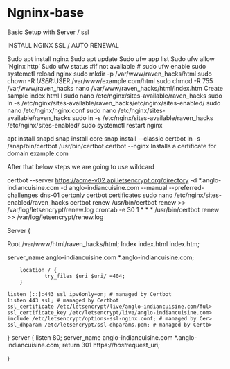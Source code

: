 # Ngninx-base
Basic Setup with Server / ssl



INSTALL NGINX SSL / AUTO RENEWAL


Sudo apt install nginx
Sudo apt update
Sudo ufw app list
Sudo ufw allow ’Nginx http’
Sudo ufw status   #if not available # sudo ufw enable
sudo systemctl reload nginx
sudo mkdir -p /var/www/raven_hacks/html
sudo chown -R $USER:$USER /var/www/example.com/html
sudo chmod -R 755 /var/www/raven_hacks
nano /var/www/raven_hacks/html/index.htm
Create sample index html l
sudo nano /etc/nginx/sites-available/raven_hacks
sudo ln -s /etc/nginx/sites-available/raven_hacks/etc/nginx/sites-enabled/
sudo nano /etc/nginx/nginx.conf
sudo nano /etc/nginx/sites-available/raven_hacks
sudo ln -s /etc/nginx/sites-available/raven_hacks /etc/nginx/sites-enabled/
sudo systemctl restart nginx


apt install snapd
snap install core
snap install --classic certbot
ln -s /snap/bin/certbot /usr/bin/certbot
certbot --nginx 
Installs a certificate for domain example.com

After that below steps we are going to use wildcard 


certbot --server https://acme-v02.api.letsencrypt.org/directory -d *.anglo-indiancuisine.com -d anglo-indiancuisine.com --manual --preferred-challenges dns-01 certonly
certbot certificates
sudo nano /etc/nginx/sites-enabled/raven_hacks
certbot renew
/usr/bin/certbot renew >> /var/log/letsencrypt/renew.log
crontab -e
30 1 * * * /usr/bin/certbot renew >> /var/log/letsencrypt/renew.log


Server {

Root /var/www/html/raven_hacks/html;
Index index.html index.htm;
        
server_name anglo-indiancuisine.com *.anglo-indiancuisine.com;

        location / {
                try_files $uri $uri/ =404;
        }

    listen [::]:443 ssl ipv6only=on; # managed by Certbot
    listen 443 ssl; # managed by Certbot
    ssl_certificate /etc/letsencrypt/live/anglo-indiancuisine.com/ful>
    ssl_certificate_key /etc/letsencrypt/live/anglo-indiancuisine.com>
    include /etc/letsencrypt/options-ssl-nginx.conf; # managed by Cer>
    ssl_dhparam /etc/letsencrypt/ssl-dhparams.pem; # managed by Certb>

}
server {
        listen 80;
        server_name anglo-indiancuisine.com *.anglo-indiancuisine.com;
        return 301 https://$host$request_uri;

}





